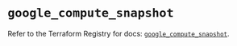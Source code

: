 # `google_compute_snapshot`

Refer to the Terraform Registry for docs: [`google_compute_snapshot`](https://registry.terraform.io/providers/hashicorp/google/6.5.0/docs/resources/compute_snapshot).
